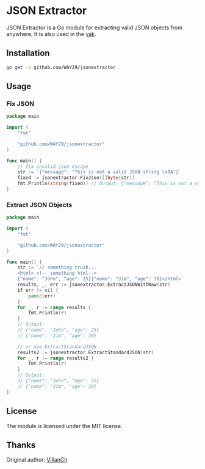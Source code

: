 # JSON Extractor
JSON Extractor is a Go module for extracting valid JSON objects from anywhere, It is also used in the [yak](https://github.com/yaklang/yakit).

## Installation
```bash
go get -u github.com/WAY29/jsonextractor
```

## Usage
### Fix JSON
```go
package main

import (
	"fmt"

	"github.com/WAY29/jsonextractor"
)

func main() {
    // fix invalid json escape
	str := `{"message": "This is not a valid JSON string \x0A"}`
	fixed := jsonextractor.FixJson([]byte(str))
	fmt.Println(string(fixed)) // Output: {"message": "This is not a valid JSON string \u000a"}
}
```

### Extract JSON Objects
```go
package main

import (
	"fmt"

	"github.com/WAY29/jsonextractor"
)

func main() {
	str := `// something trush...
    <html> <!-- something html-->
    {"name": "John", "age": 25}{"name": "Jim", "age": 30}</html>`
	results, _, err := jsonextractor.ExtractJSONWithRaw(str)
    if err != nil {
        panic(err)
    }
	for _, r := range results {
		fmt.Println(r)
	}
    // Output:
	// {"name": "John", "age": 25}
	// {"name": "Jim", "age": 30}

    // or use ExtractStandardJSON
    results2 := jsonextractor.ExtractStandardJSON(str)
	for _, r := range results2 {
		fmt.Println(r)
	}
    // Output:
	// {"name": "John", "age": 25}
	// {"name": "Jim", "age": 30}
}
```

## License
The module is licensed under the MIT license.


## Thanks
Original author: [VillanCh](https://github.com/VillanCh)


